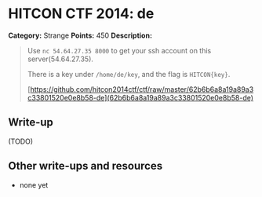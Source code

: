 # HITCON CTF 2014: de

**Category:** Strange
**Points:** 450
**Description:**

> Use `nc 54.64.27.35 8000` to get your ssh account on this server(54.64.27.35).
>
> There is a key under `/home/de/key`, and the flag is `HITCON{key}`.
>
> [https://github.com/hitcon2014ctf/ctf/raw/master/62b6b6a8a19a89a3c33801520e0e8b58-de](62b6b6a8a19a89a3c33801520e0e8b58-de)

## Write-up

(TODO)

## Other write-ups and resources

* none yet

